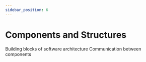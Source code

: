 ```yaml
---
sidebar_position: 6
---
```


# Components and Structures
Building blocks of software architecture
Communication between components